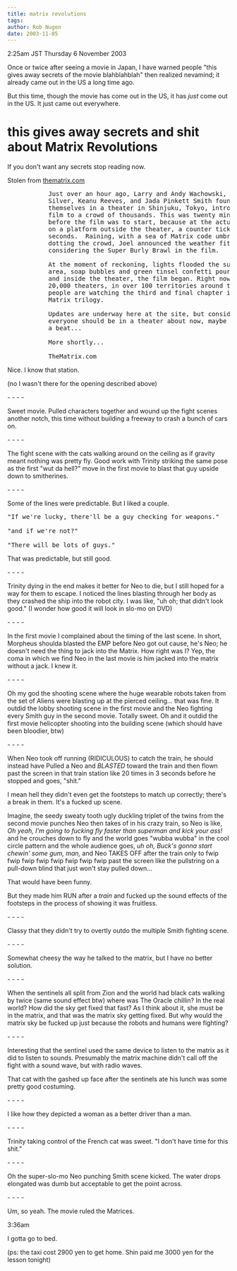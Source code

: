 ```yaml
---
title: matrix revolutions
tags: 
author: Rob Nugen
date: 2003-11-05
---
```


<p class=date>2:25am JST Thursday 6 November 2003</p>

<p>Once or twice after seeing a movie in Japan, I have warned people
"this gives away secrets of the movie blahblahblah" then realized
nevamind; it already came out in the US a long time ago.</p>

<p>But this time, though the movie has come out in the US, it has
<em>just</em> come out in the US.  It just came out everywhere.</p>

<p><h1>this gives away secrets and shit about Matrix Revolutions</h1></p>

<p>If you don't want any secrets stop reading now.</p>

<p>Stolen from <a href="http://www.thematrix.com/">thematrix.com</a></p>

<pre>
           Just over an hour ago, Larry and Andy Wachowski, Joel
           Silver, Keanu Reeves, and Jada Pinkett Smith found
           themselves in a theater in Shinjuku, Tokyo, introducing the
           film to a crowd of thousands. This was twenty minutes
           before the film was to start, because at the actual moment,
           on a platform outside the theater, a counter ticked off the
           seconds.  Raining, with a sea of Matrix code umbrellas
           dotting the crowd, Joel announced the weather fitting,
           considering the Super Burly Brawl in the film.
           
           At the moment of reckoning, lights flooded the surrounding
           area, soap bubbles and green tinsel confetti poured down,
           and inside the theater, the film began. Right now, in over
           20,000 theaters, in over 100 territories around the world,
           people are watching the third and final chapter in the
           Matrix trilogy.
           
           Updates are underway here at the site, but considering
           everyone should be in a theater about now, maybe we'll wait
           a beat...
           
           More shortly...
           
           TheMatrix.com
</pre>

<p>Nice.  I know that station.</p>

<p>(no I wasn't there for the opening described above)</p>

<p>- - - -</p>

<p>Sweet movie.  Pulled characters together and wound up the fight
scenes another notch, this time without building a freeway to crash a
bunch of cars on.</p>

<p>- - - -</p>

<p>The fight scene with the cats walking around on the ceiling as if
gravity meant nothing was pretty fly.  Good work with Trinity striking
the same pose as the first "wut da hell?" move in the first movie to
blast that guy upside down to smitherines.</p>

<p>- - - -</p>

<p>Some of the lines were predictable.  But I liked a couple. </p>

<pre>
"If we're lucky, there'll be a guy checking for weapons."

"and if we're not?"

"There will be lots of guys."
</pre>

<p>That was predictable, but still good.</p>

<p>- - - -</p>

<p>Trinity dying in the end makes it better for Neo to die, but I
still hoped for a way for them to escape.  I noticed the lines
blasting through her body as they crashed the ship into the robot
city.  I was like, "uh oh; that didn't look good."  (I wonder how good
it will look in slo-mo on DVD)</p>

<p>- - - -</p>

<p>In the first movie I complained about the timing of the last
scene.  In short, Morpheus shoulda blasted the EMP before Neo got out
cause, he's Neo; he doesn't need the thing to jack into the Matrix.
How right was I?  Yep, the coma in which we find Neo in the last movie
is him jacked into the matrix without a jack.  I knew it.</p>

<p>- - - -</p>

<p>Oh my god the shooting scene where the huge wearable robots taken
from the set of Aliens were blasting up at the pierced ceiling...
that was fine.   It outdid the lobby shooting scene in the first movie
and the Neo fighting every Smith guy in the second movie.  Totally
sweet.   Oh and it outdid the first movie helicopter shooting into the
building scene (which should have been bloodier, btw)</p>

<p>- - - -</p>

<p>When Neo took off running (RIDICULOUS) to catch the train, he
should instead have Pulled a Neo and <em>BLASTED</em> toward the train
and then flown past the screen in that train station like 20 times in
3 seconds before he stopped and goes, "shit."</p>

<p>I mean hell they didn't even get the footsteps to match up
correctly; there's a break in them.  It's a fucked up scene.</p>

<p>Imagine, the seedy sweaty tooth ugly duckling triplet of the twins
from the second movie punches Neo then takes of in his crazy train, so
Neo is like, <em>Oh yeah, I'm going to fucking fly faster than
superman and kick your ass!</em> and he crouches down to fly and the
world goes "wubba wubba" in the cool circle pattern and the whole
audience goes, <em>uh oh, Buck's gonna start chewin' some gum,
man,</em> and Neo TAKES OFF after the train only to fwip fwip fwip
fwip fwip fwip fwip fwip past the screen like the pullstring on a
pull-down blind that just won't stay pulled down...</p>

<p>That would have been funny.</p>

<p>But they made him RUN after a <em>train</em> and fucked up the
sound effects of the footsteps in the process of showing it was
fruitless.</p>

<p>- - - -</p>

<p>Classy that they didn't try to overtly outdo the multiple Smith
fighting scene.</p>

<p>- - - -</p>

<p>Somewhat cheesy the way he talked to the matrix, but I have no
better solution.</p>

<p>- - - -</p>

<p>When the sentinels all split from Zion and the world had black cats
walking by twice (same sound effect btw) where was The Oracle chillin?
In the real world?  How did the sky get fixed that fast?  As I think
about it, she must be in the matrix, and that was the matrix sky
getting fixed.  But why would the matrix sky be fucked up just because
the robots and humans were fighting?</p>

<p>- - - -</p>

<p>Interesting that the sentinel used the same device to listen to the
matrix as it did to listen to sounds.  Presumably the matrix machine
didn't call off the fight with a sound wave, but with radio waves.</p>

<p>That cat with the gashed up face after the sentinels ate his lunch
was some pretty good costuming.</p>

<p>- - - -</p>

<p>I like how they depicted a woman as a better driver than a man.</p>

<p>- - - -</p>

<p>Trinity taking control of the French cat was sweet.  "I don't have
time for this shit."</p>

<p>- - - -</p>

<p>Oh the super-slo-mo Neo punching Smith scene kicked.  The water
drops elongated was dumb but acceptable to get the point across.</p>

<p>- - - -</p>

<p>Um, so yeah.  The movie ruled the Matrices.</p>

<p class=date>3:36am</p>

<p>I gotta go to bed.</p>

<p>(ps: the taxi cost 2900 yen to get home.  Shin paid me 3000 yen for
the lesson tonight)</p>
